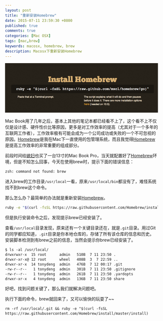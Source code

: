 ```yaml
---
layout: post
title: "重新安装Homebrew"
date: 2015-07-11 23:59:30 +0800
published: true
comments: true
categories: [Mac OSX]
tags: [mac,brew]
keywords: macosx, homebrew, brew
description: Macosx下重新安装Homebrew
---
```


![Homebrew](/images/blog/homebrew.png)

Mac Book用了几年之后，基本上其他的笔记本都已经看不上了，这个看不上不仅仅是设计感、硬件性价比等原因，更多是对工作效率的提高（尤其对于一个多年的互联网工作者），工作效率极有可能会成为一个公司成功或失败的一个不可忽视的原因。[Homebrew](http://brew.sh/)是我在Mac下一直使用的包管理系统，而且我觉得[Homebrew](http://brew.sh)是提高工作效率的非常重要的组成部分。

前段时间给[媳妇](http://janehao.github.io)也买了一台13寸的Mac Book Pro，当天就配置好了[Homebrew](http://brew.sh)环境，但是不知怎么回事，今天在使用brew时，提示下面的错误信息：


```bash
zsh: command not found: brew
```

进入brew的工作目录`/usr/local`一看，原来`/usr/local/bin`都没有了，难怪系统找不到brew这个命令。

那么怎么办？最简单的办法就是重新安装[Homebrew](http://bash.sh)。

```bash
ruby -e "$(curl -fsSL https://raw.githubusercontent.com/Homebrew/install/master/install)"
```

但是执行安装命令之后，发现提示brew已经安装了。


查看`/usr/local`目录发现，原来还有一个关键目录还在，就是`.git`目录。用过Git的同学都应知道，`.git`目录是你本地仓库的，存储了所有该仓库的信息和历史。安装脚本检测到有brew之前的信息，当然会提示你brew已经安装了。


```
$ ls -al /usr/local/
drwxrwxr-x  15 root      admin   510B  7 11 23:50 .
drwxr-xr-x@ 12 root      wheel   408B  3  7 22:59 ..
drwxr-xr-x  14 tonydeng  admin   476B  7 12 00:17 .git
-rw-r--r--   1 tonydeng  admin   301B  7 11 23:50 .gitignore
-rw-r--r--   1 tonydeng  admin   261B  7 11 23:50 .yardopts
drwxr-xr-x   4 tonydeng  admin   136B  7 11 23:50 share
```

好吧，找到问题关键了，那么我们就解决问题吧。


执行下面的命令，brew就回来了，又可以愉快的玩耍了~~

```
rm -rf /usr/local/.git && ruby -e "$(curl -fsSL https://raw.githubusercontent.com/Homebrew/install/master/install)
```
